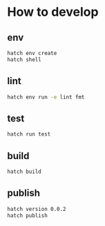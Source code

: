# How to develop

## env

``` bash
hatch env create
hatch shell
```

## lint

``` bash
hatch env run -e lint fmt
```

## test

``` bash
hatch run test
```

## build

``` bash
hatch build
```

## publish

``` bash
hatch version 0.0.2
hatch publish
```
